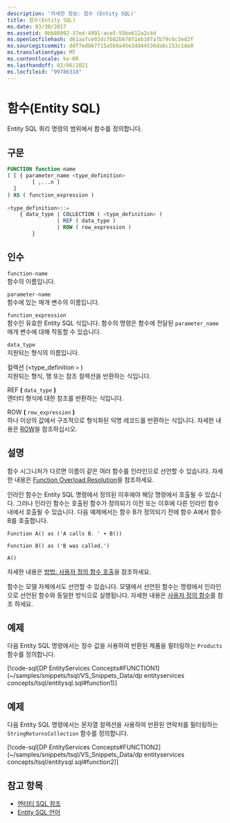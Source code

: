 ```yaml
---
description: '자세한 정보: 함수 (Entity SQL)'
title: 함수(Entity SQL)
ms.date: 03/30/2017
ms.assetid: 0bb88992-37ed-4991-ace5-55be612a2c4d
ms.openlocfilehash: d61aafce03dc7b82b678f1eb107afb79c6c3ed2f
ms.sourcegitcommit: ddf7edb67715a5b9a45e3dd44536dabc153c1de0
ms.translationtype: MT
ms.contentlocale: ko-KR
ms.lasthandoff: 02/06/2021
ms.locfileid: "99786318"
---
```

# <a name="function-entity-sql"></a>함수(Entity SQL)

Entity SQL 쿼리 명령의 범위에서 함수를 정의합니다.  
  
## <a name="syntax"></a>구문  
  
```sql  
FUNCTION function-name  
( [ { parameter_name <type_definition>
        [ ,...n ]  
  ]  
) AS ( function_expression )
  
<type_definition>::=  
    { data_type | COLLECTION ( <type_definition> )
                | REF ( data_type )
                | ROW ( row_expression )
        }
```  
  
## <a name="arguments"></a>인수  

 `function-name`  
 함수의 이름입니다.  
  
 `parameter-name`  
 함수에 있는 매개 변수의 이름입니다.  
  
 `function_expression`  
 함수인 유효한 Entity SQL 식입니다. 함수의 명령은 함수에 전달된 `parameter_name` 매개 변수에 대해 작동할 수 있습니다.  
  
 `data_type`  
 지원되는 형식의 이름입니다.  
  
 컬렉션 (<type_definition `>` )  
 지원되는 형식, 행 또는 참조 컬렉션을 반환하는 식입니다.  
  
 REF **(** `data_type` **)**  
 엔터티 형식에 대한 참조를 반환하는 식입니다.  
  
 ROW **(** `row_expression` **)**  
 하나 이상의 값에서 구조적으로 형식화된 익명 레코드를 반환하는 식입니다. 자세한 내용은 [ROW](row-entity-sql.md)을 참조하십시오.  
  
## <a name="remarks"></a>설명  

 함수 시그니처가 다르면 이름이 같은 여러 함수를 인라인으로 선언할 수 있습니다. 자세한 내용은 [Function Overload Resolution](function-overload-resolution-entity-sql.md)을 참조하세요.  
  
 인라인 함수는 Entity SQL 명령에서 정의된 이후에야 해당 명령에서 호출될 수 있습니다. 그러나 인라인 함수는 호출된 함수가 정의되기 이전 또는 이후에 다른 인라인 함수 내에서 호출될 수 있습니다. 다음 예제에서는 함수 B가 정의되기 전에 함수 A에서 함수 B를 호출합니다.  
  
 `Function A() as ('A calls B. ' + B())`  
  
 `Function B() as ('B was called.')`  
  
 `A()`  
  
 자세한 내용은 [방법: 사용자 정의 함수 호출](/previous-versions/dotnet/netframework-4.0/dd490951(v=vs.100))을 참조하세요.  
  
 함수는 모델 자체에서도 선언할 수 있습니다. 모델에서 선언된 함수는 명령에서 인라인으로 선언된 함수와 동일한 방식으로 실행됩니다. 자세한 내용은 [사용자 정의 함수](user-defined-functions-entity-sql.md)를 참조 하세요.  
  
## <a name="example"></a>예제  

 다음 Entity SQL 명령에서는 정수 값을 사용하여 반환된 제품을 필터링하는 `Products` 함수를 정의합니다.  
  
 [!code-sql[DP EntityServices Concepts#FUNCTION1](~/samples/snippets/tsql/VS_Snippets_Data/dp entityservices concepts/tsql/entitysql.sql#function1)]  
  
## <a name="example"></a>예제  

 다음 Entity SQL 명령에서는 문자열 컬렉션을 사용하여 반환된 연락처를 필터링하는 `StringReturnsCollection` 함수를 정의합니다.  
  
 [!code-sql[DP EntityServices Concepts#FUNCTION2](~/samples/snippets/tsql/VS_Snippets_Data/dp entityservices concepts/tsql/entitysql.sql#function2)]  
  
## <a name="see-also"></a>참고 항목

- [엔터티 SQL 참조](entity-sql-reference.md)
- [Entity SQL 언어](entity-sql-language.md)
